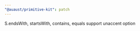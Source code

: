 ```yaml
---
"@auaust/primitive-kit": patch
---
```


S.endsWith, startsWith, contains, equals support unaccent option
